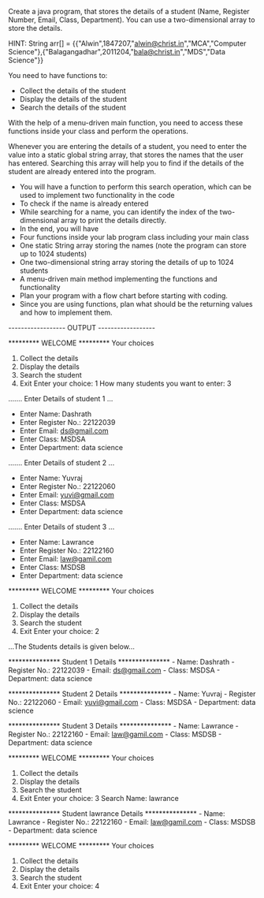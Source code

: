 Create a java program, that stores the details of a student (Name, Register Number, Email, Class, Department). You can use a two-dimensional array to store the details.

HINT: String arr[] = {{"Alwin",1847207,"alwin@christ.in","MCA","Computer Science"},{"Balagangadhar",2011204,"bala@christ.in","MDS","Data Science"}}

You need to have functions to:
- Collect the details of the student
- Display the details of the student
- Search the details of the student

With the help of a menu-driven main function, you need to access these functions inside your class and perform the operations.

Whenever you are entering the details of a student, you need to enter the value into a static global string array, that stores the names that the user has entered. Searching this array will help you to find if the details of the student are already entered into the program.

- You will have a function to perform this search operation, which can be used to implement two functionality in the code
- To check if the name is already entered
- While searching for a name, you can identify the index of the two-dimensional array to print the details directly.
- In the end, you will have
- Four functions inside your lab program class including your main class
- One static String array storing the names (note the program can store up to 1024 students)
- One two-dimensional string array storing the details of up to 1024 students
- A menu-driven main method implementing the functions and functionality
- Plan your program with a flow chart before starting with coding.
- Since you are using functions, plan what should be the returning values and how to implement them.




------------------ OUTPUT ------------------
        

 ********* WELCOME *********
Your choices 
  1. Collect the details
  2. Display the details
  3. Search the student 
  4. Exit
Enter your choice: 1
How many students you want to enter: 3

....... Enter Details of student 1 ...
- Enter Name: Dashrath
- Enter Register No.: 22122039
- Enter Email: ds@gmail.com
- Enter Class: MSDSA
- Enter Department: data science

....... Enter Details of student 2 ...
- Enter Name: Yuvraj
- Enter Register No.: 22122060
- Enter Email: yuvi@gmail.com
- Enter Class: MSDSA
- Enter Department: data science

....... Enter Details of student 3 ...
- Enter Name: Lawrance
- Enter Register No.: 22122160
- Enter Email: law@gamil.com
- Enter Class: MSDSB
- Enter Department: data science

 ********* WELCOME *********
Your choices
  1. Collect the details
  2. Display the details
  3. Search the student
  4. Exit
Enter your choice: 2


 ...The Students details is given below...

*************** Student 1 Details ***************
         - Name: Dashrath
         - Register No.: 22122039
         - Email: ds@gmail.com
         - Class: MSDSA
         - Department: data science

*************** Student 2 Details ***************
         - Name: Yuvraj
         - Register No.: 22122060
         - Email: yuvi@gmail.com
         - Class: MSDSA
         - Department: data science

*************** Student 3 Details ***************
         - Name: Lawrance
         - Register No.: 22122160
         - Email: law@gamil.com
         - Class: MSDSB
         - Department: data science

 ********* WELCOME *********
Your choices
  1. Collect the details
  2. Display the details
  3. Search the student
  4. Exit
Enter your choice: 3
Search Name: lawrance

*************** Student lawrance Details ***************
         - Name: Lawrance
         - Register No.: 22122160
         - Email: law@gamil.com
         - Class: MSDSB
         - Department: data science

 ********* WELCOME *********
Your choices
  1. Collect the details
  2. Display the details
  3. Search the student
  4. Exit
Enter your choice: 4
